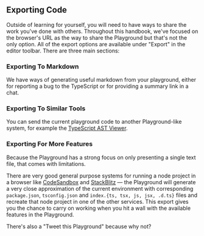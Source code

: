 ## Exporting Code

Outside of learning for yourself, you will need to have ways to share the work you've done with others. Throughout this handbook, we've focused on the browser's URL as the way to share the Playground but that's not the only option. All of the export options are available under "Export" in the editor toolbar. There are three main sections:

### Exporting To Markdown

We have ways of generating useful markdown from your playground, either for reporting a bug to the TypeScript or for providing a summary link in a chat.

### Exporting To Similar Tools

You can send the current playground code to another Playground-like system, for example the [TypeScript AST Viewer](https://ts-ast-viewer.com).

### Exporting For More Features

Because the Playground has a strong focus on only presenting a single text file, that comes with limitations.

There are very good general purpose systems for running a node project in a browser like [CodeSandbox](https://codesandbox.io) and [StackBlitz](https://stackblitz.com/) — the Playground will generate a very close approximation of the current environment with corresponding `package.json`, `tsconfig.json` and `index.{ts, tsx, js, jsx, .d.ts}` files and recreate that node project in one of the other services. This export gives you the chance to carry on working when you hit a wall with the available features in the Playground.

There's also a "Tweet this Playground" because why not?
